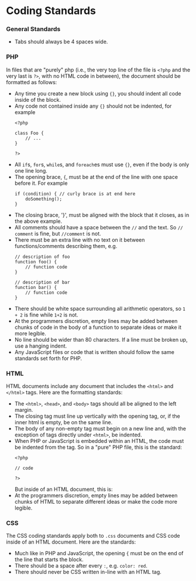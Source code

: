 Coding Standards
================

### General Standards

- Tabs should always be 4 spaces wide.

### PHP

In files that are "purely" php (i.e., the very top line of the file is `<?php` and the very last is `?>`, with no HTML code in between), the document should be formatted as follows:

- Any time you create a new block using `{}`, you should indent all code inside of the block.
- Any code not contained inside any `{}` should not be indented, for example
	```
	<?php

	class Foo {
		// ...
	}

	?>
	```
- All `if`s, `for`s, `while`s, and `foreach`es must use `{}`, even if the body is only one line long.
- The opening brace, `{`, must be at the end of the line with one space before it. For example
	```
	if (condition) { // curly brace is at end here
		doSomething();
	}
	```
- The closing brace, '}', must be aligned with the block that it closes, as in the above example.
- All comments should have a space between the `//` and the text. So `// comment` is fine, but `//comment` is not.
- There must be an extra line with no text on it between functions/comments describing them, e.g.
	```
	// description of foo
	function foo() {
		// function code
	}

	// description of bar
	function bar() {
		// function code
	}
- There should be white space surrounding all arithmetic operators, so `1 + 2` is fine while `1+2` is not.
- At the programmers discretion, empty lines may be added between chunks of code in the body of a function to separate ideas or make it more legible.
- No line should be wider than 80 characters. If a line must be broken up, use a hanging indent.
- Any JavaScript files or code that is written should follow the same standards set forth for PHP.

### HTML

HTML documents include any document that includes the `<html>` and `</html>` tags. Here are the formatting standards:

- The `<html>`, `<head>`, and `<body>` tags should all be aligned to the left margin.
- The closing tag must line up vertically with the opening tag, or, if the inner html is empty, be on the same line.
- The body of any non-empty tag must begin on a new line and, with the exception of tags directly under `<html>`, be indented.
- When PHP or JavaScript is embedded within an HTML, the code must be indented from the tag. So in a "pure" PHP file, this is the standard:
	```
	<?php

	// code
	
	?>
	```
	But inside of an HTML document, this is:
	<?php
		// code
	?>
- At the programmers discretion, empty lines may be added between chunks of HTML to separate different ideas or make the code more legible.

### CSS

The CSS coding standards apply both to `.css` documents and CSS code inside of an HTML document. Here are the standards:

- Much like in PHP and JavaScript, the opening `{` must be on the end of the line that starts the block.
- There should be a space after every `:`, e.g. `color: red`.
- There should never be CSS written in-line with an HTML tag.